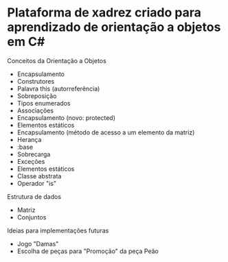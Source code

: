 # Plataforma de xadrez criado para aprendizado de orientação a objetos em C#

Conceitos da Orientação a Objetos
- Encapsulamento
- Construtores
- Palavra this (autorreferência)
- Sobreposição
- Tipos enumerados
- Associações
- Encapsulamento (novo: protected)
- Elementos estáticos
- Encapsulamento (método de acesso a um elemento da matriz)
- Herança
- :base
- Sobrecarga
- Exceções
- Elementos estáticos
- Classe abstrata
- Operador "is"

Estrutura de dados
- Matriz
- Conjuntos

Ideias para implementações futuras
- Jogo "Damas"
- Escolha de peças para "Promoção" da peça Peão